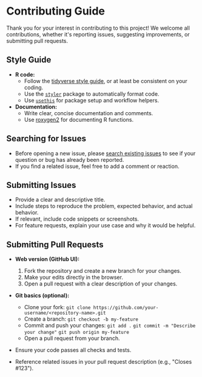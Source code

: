# Contributing Guide

Thank you for your interest in contributing to this project! We welcome all contributions, whether it's reporting issues, suggesting improvements, or submitting pull requests.

## Style Guide

- **R code:**
  - Follow the [tidyverse style guide](https://style.tidyverse.org/), or at least be consistent on your coding.
  - Use the [`styler`](https://styler.r-lib.org/) package to automatically format code.
  - Use [`usethis`](https://usethis.r-lib.org/) for package setup and workflow helpers.
- **Documentation:**
  - Write clear, concise documentation and comments.
  - Use [roxygen2](https://roxygen2.r-lib.org/) for documenting R functions.

## Searching for Issues

- Before opening a new issue, please [search existing issues](../../issues) to see if your question or bug has already been reported.
- If you find a related issue, feel free to add a comment or reaction.

## Submitting Issues

- Provide a clear and descriptive title.
- Include steps to reproduce the problem, expected behavior, and actual behavior.
- If relevant, include code snippets or screenshots.
- For feature requests, explain your use case and why it would be helpful.

## Submitting Pull Requests

- **Web version (GitHub UI):**
  1. Fork the repository and create a new branch for your changes.
  2. Make your edits directly in the browser.
  3. Open a pull request with a clear description of your changes.
- **Git basics (optional):**
  - Clone your fork:
    `git clone https://github.com/your-username/<repository-name>.git`
  - Create a branch:
    `git checkout -b my-feature`
  - Commit and push your changes:
    `git add .`
    `git commit -m "Describe your change"`
    `git push origin my-feature`
  - Open a pull request from your branch.

- Ensure your code passes all checks and tests.
- Reference related issues in your pull request description (e.g., "Closes #123").
